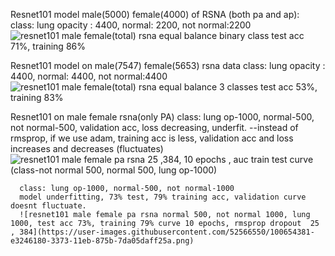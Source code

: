 Resnet101 model male(5000) female(4000) of RSNA (both pa and ap): 
      class: lung opacity : 4400, normal: 2200, not normal:2200
      ![resnet101 male female(total) rsna equal balance binary class test acc 71%, training 86%](https://user-images.githubusercontent.com/52566550/100654194-a8222e00-3373-11eb-9507-d866d02258fb.png)
      

Resnet101 model on male(7547) female(5653) rsna data
      class: lung opacity : 4400, normal: 4400, not normal:4400
      ![resnet101 male female(total) rsna equal balance 3 classes test acc 53%, training 83%](https://user-images.githubusercontent.com/52566550/100654220-afe1d280-3373-11eb-8fb2-595dd80bd21a.png)
      
Resnet101 on male female  rsna(only PA) 
       class: lung op-1000, normal-500, not normal-500,  validation acc, loss decreasing, underfit.
      --instead of rmsprop, if we use adam, training acc is less, validation acc and loss increases and decreases (fluctuates)
      ![resnet101 male female pa rsna  25 ,384,  10 epochs ,  auc train test curve (class-not normal 500, normal 500, lung op-1000)](https://user-images.githubusercontent.com/52566550/100654416-f59e9b00-3373-11eb-9eea-0f70447ee94b.png)
      
      
      class: lung op-1000, normal-500, not normal-1000
      model underfitting, 73% test, 79% training acc, validation curve doesnt fluctuate.
      ![resnet101 male female pa rsna normal 500, not normal 1000, lung 1000, test acc 73%, training 79% curve 10 epochs, rmsprop dropout  25 , 384](https://user-images.githubusercontent.com/52566550/100654381-e3246180-3373-11eb-875b-7da05daff25a.png)
      
